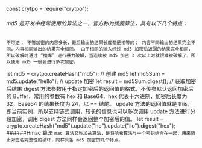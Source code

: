 const crytpo = require("crytpo");
###### md5 是开发中经常使用的算法之一，官方称为摘要算法，具有以下几个特点：
`不可逆；
不管加密的内容多长，最后输出的结果长度都是相等的；
内容不同输出的结果完全不同，内容相同输出的结果完全相同。
由于相同的输入经过 md5 加密后返回的结果完全相同，所以破解时通过 “撞库” 进行暴力破解，当连续被 md5 加密 3 次以上时就很难被破解了，所以使用 md5 一般会进行多次加密。`

let md5 = crytpo.createHash("md5"); // 创建 md5
let md5Sum = md5.update("hello"); // update 加密
let result = md5Sum.digest(); // 获取加密后结果
digest 方法参数用于指定加密后的返回值的格式，不传参默认返回加密后的 Buffer，常用的参数有 hex 和 Base64，hex 代表十六进制，加密后长度为 32，Base64 的结果长度为 24，以 == 结尾。
update 方法的返回值就是 this，即当前实例，所以支持链式调用，较长的信息也可以多次调用 update 方法进行分段加密，调用 digest 方法同样会返回整个加密后的值。
let result = crypto.createHash("md5").update("he").update("llo").digest("hex");
######Hmac 算法
`mac 算法又称加盐算法，是将哈希算法与一个密钥结合在一起，用来阻止对签名完整性的破坏，同样具备 md5 加密的几个特点。`